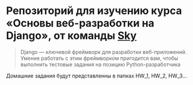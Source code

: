 # Репозиторий для изучению курса «Основы веб-разработки на Django», от команды [Sky](https://sky.pro/?ysclid=ljwvaxvihj238982202)
>Django — ключевой фреймворк для разработки веб-приложений. Умение работать с этим фреймворком пригодится вам, чтобы выполнить тестовые задания на позицию Python-разработчика
> 
Домашние задания будут представленны в папках HW_1, HW_2, HW_3...